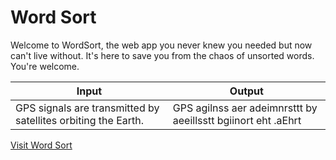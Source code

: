 # Word Sort

Welcome to WordSort, the web app you never knew you needed but now can't live without. It's here to save you from the chaos of unsorted words. You're welcome.

| **Input**                                                     | **Output**                                                    |
| ------------------------------------------------------------- | ------------------------------------------------------------- |
| GPS signals are transmitted by satellites orbiting the Earth. | GPS agilnss aer adeimnrsttt by aeeillsstt bgiinort eht .aEhrt |

[Visit Word Sort](https://wordsort.vercel.app)
